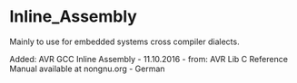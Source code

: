 # Inline_Assembly
Mainly to use for embedded systems cross compiler dialects.

Added:
AVR GCC Inline Assembly - 11.10.2016 - from: AVR Lib C Reference Manual available at nongnu.org - German
